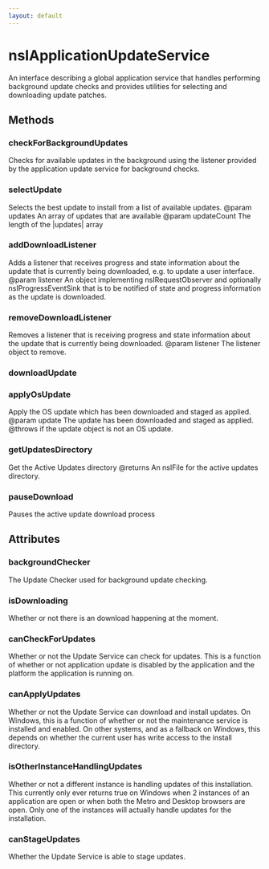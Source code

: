 ```yaml
---
layout: default
---
```


# nsIApplicationUpdateService #

An interface describing a global application service that handles performing
background update checks and provides utilities for selecting and
downloading update patches.


## Methods ##

### checkForBackgroundUpdates ###

Checks for available updates in the background using the listener provided
by the application update service for background checks.


### selectUpdate ###

Selects the best update to install from a list of available updates.
@param   updates
         An array of updates that are available
@param   updateCount
         The length of the |updates| array


### addDownloadListener ###

Adds a listener that receives progress and state information about the
update that is currently being downloaded, e.g. to update a user
interface.
@param   listener
         An object implementing nsIRequestObserver and optionally
         nsIProgressEventSink that is to be notified of state and
         progress information as the update is downloaded.


### removeDownloadListener ###

Removes a listener that is receiving progress and state information
about the update that is currently being downloaded.
@param   listener
         The listener object to remove.


### downloadUpdate ###




### applyOsUpdate ###

Apply the OS update which has been downloaded and staged as applied.
@param   update 
         The update has been downloaded and staged as applied.
@throws  if the update object is not an OS update.


### getUpdatesDirectory ###

Get the Active Updates directory
@returns An nsIFile for the active updates directory.


### pauseDownload ###

Pauses the active update download process


## Attributes ##

### backgroundChecker ###

The Update Checker used for background update checking.


### isDownloading ###

Whether or not there is an download happening at the moment.


### canCheckForUpdates ###

Whether or not the Update Service can check for updates. This is a function
of whether or not application update is disabled by the application and the
platform the application is running on.


### canApplyUpdates ###

Whether or not the Update Service can download and install updates.
On Windows, this is a function of whether or not the maintenance service
is installed and enabled. On other systems, and as a fallback on Windows,
this depends on whether the current user has write access to the install
directory.


### isOtherInstanceHandlingUpdates ###

Whether or not a different instance is handling updates of this
installation.  This currently only ever returns true on Windows
when 2 instances of an application are open or when both the Metro
and Desktop browsers are open.  Only one of the instances will actually
handle updates for the installation.


### canStageUpdates ###

Whether the Update Service is able to stage updates.

